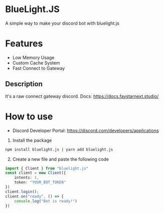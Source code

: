 # BlueLight.JS
A simple way to make your discord bot with bluelight.js
# Features
- Low Memory Usage
- Custom Cache System
- Fast Connect to Gateway
## Description
It's a raw connect gateway discord.
Docs: https://docs.faystarnext.studio/
# How to use
- Discord Developer Portal: https://discord.com/developers/applications
1. Install the package
```bash
npm install bluelight.js | yarn add bluelight.js
```
2. Create a new file and paste the following code
```ts
import { Client } from "bluelight.js"
const client = new Client({
    intents: 1,
    token: "YOUR_BOT_TOKEN"
})
client.login();
client.on("ready", () => {
    console.log("Bot is ready!")
})
```